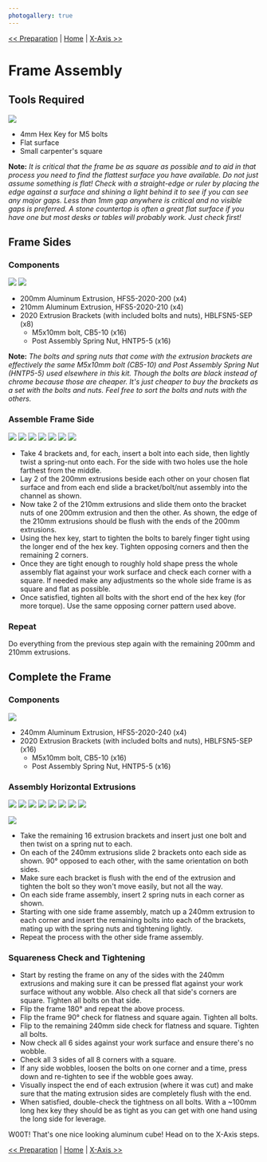 ```yaml
---
photogallery: true
---
```


[<< Preparation](00.Preparation.html) | [Home](/mk1/build/) | [X-Axis >>](02.X-Axis.html)

# Frame Assembly

## Tools Required

<a href="/mk1/img/build/002.jpg" data-imagelightbox="tools"><img src="/mk1/img/build/thumb/002.jpg"></a>

-   4mm Hex Key for M5 bolts
-   Flat surface
-   Small carpenter's square

**Note:** *It is critical that the frame be as square as possible and to aid in that process you need to find the flattest surface you have available. Do not just assume something is flat! Check with a straight-edge or ruler by placing the edge against a surface and shining a light behind it to see if you can see any major gaps. Less than 1mm gap anywhere is critical and no visible gaps is preferred. A stone countertop is often a great flat surface if you have one but most desks or tables will probably work. Just check first!*

## Frame Sides

### Components

<a href="/mk1/img/build/003.jpg" data-imagelightbox="compa"><img src="/mk1/img/build/thumb/003.jpg"></a>
<a href="/mk1/img/build/004.jpg" data-imagelightbox="compa"><img src="/mk1/img/build/thumb/004.jpg"></a>

-   <span class="dot purple"></span> 200mm Aluminum Extrusion, HFS5-2020-200 (x4)
-   <span class="dot yellow"></span> 210mm Aluminum Extrusion, HFS5-2020-210 (x4)
-   <span class="dot blue"></span> 2020 Extrusion Brackets (with included bolts and nuts), HBLFSN5-SEP (x8)
    -   <span class="dot red"></span> M5x10mm bolt, CB5-10 (x16)
    -   <span class="dot orange"></span> Post Assembly Spring Nut, HNTP5-5 (x16)

**Note:** *The bolts and spring nuts that come with the extrusion brackets are effectively the same M5x10mm bolt (CB5-10) and Post Assembly Spring Nut (HNTP5-5) used elsewhere in this kit. Though the bolts are black instead of chrome because those are cheaper. It's just cheaper to buy the brackets as a set with the bolts and nuts. Feel free to sort the bolts and nuts with the others.*

### Assemble Frame Side

<a href="/mk1/img/build/005.jpg" data-imagelightbox="side"><img src="/mk1/img/build/thumb/005.jpg"></a>
<a href="/mk1/img/build/006.jpg" data-imagelightbox="side"><img src="/mk1/img/build/thumb/006.jpg"></a>
<a href="/mk1/img/build/007.jpg" data-imagelightbox="side"><img src="/mk1/img/build/thumb/007.jpg"></a>
<a href="/mk1/img/build/008.jpg" data-imagelightbox="side"><img src="/mk1/img/build/thumb/008.jpg"></a>
<a href="/mk1/img/build/009.jpg" data-imagelightbox="side"><img src="/mk1/img/build/thumb/009.jpg"></a>
<a href="/mk1/img/build/010.jpg" data-imagelightbox="side"><img src="/mk1/img/build/thumb/010.jpg"></a>
<a href="/mk1/img/build/011.jpg" data-imagelightbox="side"><img src="/mk1/img/build/thumb/011.jpg"></a>

-   Take 4 brackets and, for each, insert a bolt into each side, then lightly twist a spring-nut onto each. For the side with two holes use the hole farthest from the middle.
-   Lay 2 of the 200mm extrusions beside each other on your chosen flat surface and from each end slide a bracket/bolt/nut assembly into the channel as shown.
-   Now take 2 of the 210mm extrusions and slide them onto the bracket nuts of one 200mm extrusion and then the other. As shown, the edge of the 210mm extrusions should be flush with the ends of the 200mm extrusions.
-   Using the hex key, start to tighten the bolts to barely finger tight using the longer end of the hex key. Tighten opposing corners and then the remaining 2 corners.
-   Once they are tight enough to roughly hold shape press the whole assembly flat against your work surface and check each corner with a square. If needed make any adjustments so the whole side frame is as square and flat as possible.
-   Once satisfied, tighten all bolts with the short end of the hex key (for more torque). Use the same opposing corner pattern used above.

### Repeat

Do everything from the previous step again with the remaining 200mm and 210mm extrusions.

## Complete the Frame

### Components

<a href="/mk1/img/build/012.jpg" data-imagelightbox="compb"><img src="/mk1/img/build/thumb/012.jpg"></a>

-   <span class="dot blue"></span> 240mm Aluminum Extrusion, HFS5-2020-240 (x4)
-   <span class="dot red"></span> 2020 Extrusion Brackets (with included bolts and nuts), HBLFSN5-SEP (x16)
    -   <span class="dot green"></span> M5x10mm bolt, CB5-10 (x16)
    -   <span class="dot green"></span> Post Assembly Spring Nut, HNTP5-5 (x16)

### Assembly Horizontal Extrusions

<a href="/mk1/img/build/013.jpg" data-imagelightbox="hor"><img src="/mk1/img/build/thumb/013.jpg"></a>
<a href="/mk1/img/build/014.jpg" data-imagelightbox="hor"><img src="/mk1/img/build/thumb/014.jpg"></a>
<a href="/mk1/img/build/015.jpg" data-imagelightbox="hor"><img src="/mk1/img/build/thumb/015.jpg"></a>
<a href="/mk1/img/build/016.jpg" data-imagelightbox="hor"><img src="/mk1/img/build/thumb/016.jpg"></a>
<a href="/mk1/img/build/017.jpg" data-imagelightbox="hor"><img src="/mk1/img/build/thumb/017.jpg"></a>
<a href="/mk1/img/build/018.jpg" data-imagelightbox="hor"><img src="/mk1/img/build/thumb/018.jpg"></a>
<a href="/mk1/img/build/019.jpg" data-imagelightbox="hor"><img src="/mk1/img/build/thumb/019.jpg"></a>
<a href="/mk1/img/build/020.jpg" data-imagelightbox="hor"><img src="/mk1/img/build/thumb/020.jpg"></a>
<!-- <a href="/mk1/img/build/021.jpg" data-imagelightbox="hor"><img src="/mk1/img/build/thumb/021.jpg"></a>
<a href="/mk1/img/build/022.jpg" data-imagelightbox="hor"><img src="/mk1/img/build/thumb/022.jpg"></a> -->
<a href="/mk1/img/build/023.jpg" data-imagelightbox="hor"><img src="/mk1/img/build/thumb/023.jpg"></a>

-   Take the remaining 16 extrusion brackets and insert just one bolt and then twist on a spring nut to each.
-   On each of the 240mm extrusions slide 2 brackets onto each side as shown. 90&deg; opposed to each other, with the same orientation on both sides.
-   Make sure each bracket is flush with the end of the extrusion and tighten the bolt so they won't move easily, but not all the way.
-   On each side frame assembly, insert 2 spring nuts in each corner as shown.
-   Starting with one side frame assembly, match up a 240mm extrusion to each corner and insert the remaining bolts into each of the brackets, mating up with the spring nuts and tightening lightly.
-   Repeat the process with the other side frame assembly.

### Squareness Check and Tightening

-   Start by resting the frame on any of the sides with the 240mm extrusions and making sure it can be pressed flat against your work surface without any wobble. Also check all that side's corners are square. Tighten all bolts on that side.
-   Flip the frame 180&deg; and repeat the above process.
-   Flip the frame 90&deg; check for flatness and square again. Tighten all bolts.
-   Flip to the remaining 240mm side check for flatness and square. Tighten all bolts.
-   Now check all 6 sides against your work surface and ensure there's no wobble.
-   Check all 3 sides of all 8 corners with a square.
-   If any side wobbles, loosen the bolts on one corner and a time, press down and re-tighten to see if the wobble goes away.
-   Visually inspect the end of each extrusion (where it was cut) and make sure that the mating extrusion sides are completely flush with the end.
-   When satisfied, double-check the tightness on all bolts. With a ~100mm long hex key they should be as tight as you can get with one hand using the long side for leverage.


W00T! That's one nice looking aluminum cube! Head on to the X-Axis steps.

[<< Preparation](00.Preparation.html) | [Home](/mk1/build/) | [X-Axis >>](02.X-Axis.html)